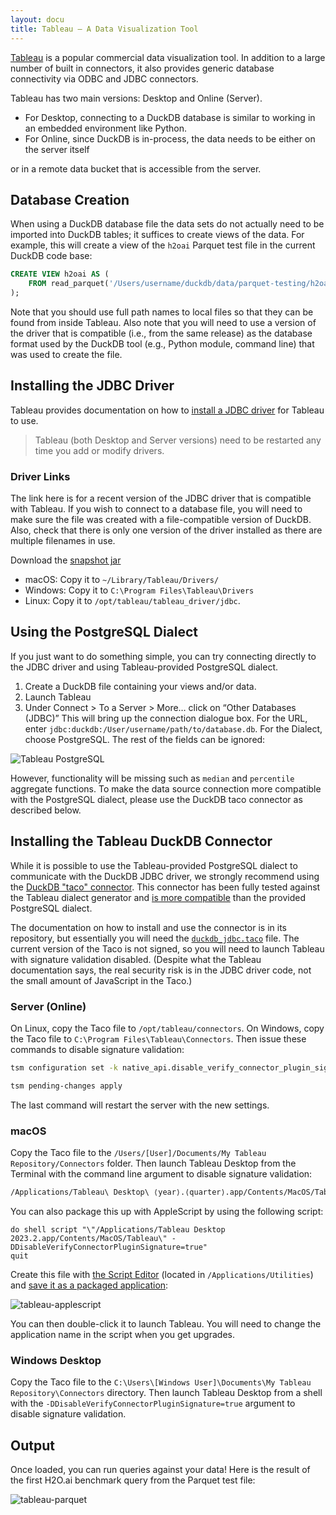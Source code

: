 ```yaml
---
layout: docu
title: Tableau – A Data Visualization Tool
---
```


[Tableau](https://www.tableau.com/) is a popular commercial data visualization tool.
In addition to a large number of built in connectors,
it also provides generic database connectivity via ODBC and JDBC connectors.

Tableau has two main versions: Desktop and Online (Server).

* For Desktop, connecting to a DuckDB database is similar to working in an embedded environment like Python.
* For Online, since DuckDB is in-process, the data needs to be either on the server itself

or in a remote data bucket that is accessible from the server.

## Database Creation

When using a DuckDB database file
the data sets do not actually need to be imported into DuckDB tables;
it suffices to create views of the data.
For example, this will create a view of the `h2oai` Parquet test file in the current DuckDB code base:

```sql
CREATE VIEW h2oai AS (
    FROM read_parquet('/Users/username/duckdb/data/parquet-testing/h2oai/h2oai_group_small.parquet')
);
```

Note that you should use full path names to local files so that they can be found from inside Tableau.
Also note that you will need to use a version of the driver that is compatible (i.e., from the same release)
as the database format used by the DuckDB tool (e.g., Python module, command line) that was used to create the file.

## Installing the JDBC Driver

Tableau provides documentation on how to [install a JDBC driver](https://help.tableau.com/current/pro/desktop/en-gb/jdbc_tableau.htm)
for Tableau to use.

> Tableau (both Desktop and Server versions) need to be restarted any time you add or modify drivers.

### Driver Links

The link here is for a recent version of the JDBC driver that is compatible with Tableau.
If you wish to connect to a database file,
you will need to make sure the file was created with a file-compatible version of DuckDB.
Also, check that there is only one version of the driver installed as there are multiple filenames in use.

Download the [snapshot jar](https://oss.sonatype.org/service/local/repositories/snapshots/content/org/duckdb/duckdb_jdbc/0.9.0-SNAPSHOT/duckdb_jdbc-0.9.0-20230806.020824-235.jar)

* macOS: Copy it to `~/Library/Tableau/Drivers/`
* Windows: Copy it to `C:\Program Files\Tableau\Drivers`
* Linux: Copy it to `/opt/tableau/tableau_driver/jdbc`.

## Using the PostgreSQL Dialect

If you just want to do something simple, you can try connecting directly to the JDBC driver
and using Tableau-provided PostgreSQL dialect.

1. Create a DuckDB file containing your views and/or data.
2. Launch Tableau
3. Under Connect > To a Server > More… click on “Other Databases (JDBC)” This will bring up the connection dialogue box. For the URL, enter `jdbc:duckdb:/User/username/path/to/database.db`. For the Dialect, choose PostgreSQL. The rest of the fields can be ignored:

![Tableau PostgreSQL](/images/guides/tableau/tableau-osx-jdbc.png)

However, functionality will be missing such as `median` and `percentile` aggregate functions.
To make the data source connection more compatible with the PostgreSQL dialect,
please use the DuckDB taco connector as described below.

## Installing the Tableau DuckDB Connector

While it is possible to use the Tableau-provided PostgreSQL dialect to communicate with the DuckDB JDBC driver,
we strongly recommend using the [DuckDB "taco" connector](https://github.com/hawkfish/duckdb-taco).
This connector has been fully tested against the Tableau dialect generator
and [is more compatible](https://github.com/hawkfish/duckdb-taco/blob/main/tableau_connectors/duckdb_jdbc/dialect.tdd)
than the provided PostgreSQL dialect.

The documentation on how to install and use the connector is in its repository,
but essentially you will need the
[`duckdb_jdbc.taco`](https://github.com/hawkfish/duckdb-taco/raw/main/packaged-connector/duckdb_jdbc.taco) file.
The current version of the Taco is not signed, so you will need to launch Tableau with signature validation disabled.
(Despite what the Tableau documentation says, the real security risk is in the JDBC driver code,
not the small amount of JavaScript in the Taco.)

### Server (Online)

On Linux, copy the Taco file to `/opt/tableau/connectors`.
On Windows, copy the Taco file to `C:\Program Files\Tableau\Connectors`.
Then issue these commands to disable signature validation:

```bash
tsm configuration set -k native_api.disable_verify_connector_plugin_signature -v true
```

```bash
tsm pending-changes apply
```

The last command will restart the server with the new settings.

### macOS

Copy the Taco file to the `/Users/[User]/Documents/My Tableau Repository/Connectors` folder.
Then launch Tableau Desktop from the Terminal with the command line argument to disable signature validation:

```bash
/Applications/Tableau\ Desktop\ ⟨year⟩.⟨quarter⟩.app/Contents/MacOS/Tableau -DDisableVerifyConnectorPluginSignature=true
```

You can also package this up with AppleScript by using the following script:

```tableau
do shell script "\"/Applications/Tableau Desktop 2023.2.app/Contents/MacOS/Tableau\" -DDisableVerifyConnectorPluginSignature=true"
quit
```

Create this file with [the Script Editor](https://support.apple.com/guide/script-editor/welcome/mac)
(located in `/Applications/Utilities`)
and [save it as a packaged application](https://support.apple.com/guide/script-editor/save-a-script-as-an-app-scpedt1072/mac):

![tableau-applescript](/images/guides/tableau/applescript.png)

You can then double-click it to launch Tableau.
You will need to change the application name in the script when you get upgrades.

### Windows Desktop

Copy the Taco file to the `C:\Users\[Windows User]\Documents\My Tableau Repository\Connectors` directory.
Then launch Tableau Desktop from a shell with the `-DDisableVerifyConnectorPluginSignature=true` argument
to disable signature validation.

## Output

Once loaded, you can run queries against your data!
Here is the result of the first H2O.ai benchmark query from the Parquet test file:

![tableau-parquet](/images/guides/tableau/h2oai-group-by-1.png)
